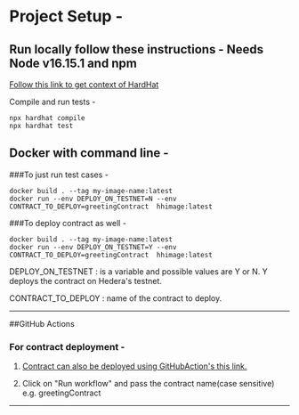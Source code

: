 # Project Setup -

## Run locally follow these instructions - Needs Node v16.15.1  and npm

[Follow this link to get context of HardHat](https://hardhat.org/getting-started)

Compile and run tests - 
```shell
npx hardhat compile
npx hardhat test
```

## Docker with command line -

###To just run test cases -
 ```shell
 docker build . --tag my-image-name:latest   
 docker run --env DEPLOY_ON_TESTNET=N --env CONTRACT_TO_DEPLOY=greetingContract  hhimage:latest
 ```

###To deploy contract as well -
 ```shell
 docker build . --tag my-image-name:latest   
 docker run --env DEPLOY_ON_TESTNET=Y --env CONTRACT_TO_DEPLOY=greetingContract  hhimage:latest
 ```
            
DEPLOY_ON_TESTNET
: is a variable and possible values are Y or N. Y deploys the contract on Hedera's testnet.

CONTRACT_TO_DEPLOY
: name of the contract to deploy.

-----
##GitHub Actions 
### For contract deployment -
1. [Contract can also be deployed using GitHubAction's this link.](https://github.com/amandeeprehal-lab49/SmartContracts/actions/workflows/deploy-contract.yml)

2. Click on "Run workflow" and pass the contract name(case sensitive) e.g. greetingContract
-----